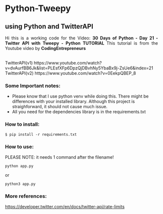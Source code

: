 # Python-Tweepy

## using Python and TwitterAPI

<p align="justify"> Hi this is a working code for the Video: <b> 30 Days of Python - Day 21 - Twitter API with Tweepy - Python TUTORIAL </b> This tutorial is from the Youtube video by <b>CodingEntrepreneurs</b> </p>
<br />
TwitterAPI(v1) https://www.youtube.com/watch?v=dvAurfBB6Jk&list=PLEsfXFp6DpzQjDBvhNy5YbaBx9j-ZsUe6&index=21
TwitterAPI(v2) https://www.youtube.com/watch?v=0EekpQBEP_8
<br />

### Some Important notes:

- Please know that I use python venv while doing this. There might be differences with your installed library. Although this project is straighforward, it should not cause much issue.
- All you need for the dependencies library is in the requirements.txt

### How to install: 
```
$ pip install -r requirements.txt
```
### How to use: 
PLEASE NOTE: it needs 1 command after the filename! 
```
python app.py
```
or
```
python3 app.py
```

### More references:
https://developer.twitter.com/en/docs/twitter-api/rate-limits


